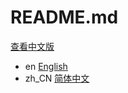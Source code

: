 # README.md
<a href="readme/README.zh_CN.md">查看中文版</a>
- en [English](readme/README.en.md)
- zh_CN [简体中文](readme/README.zh-CN.md)

